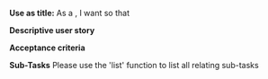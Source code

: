 **Use as title:** As a <user type>, I want <a goal> so that <benefit>

**Descriptive user story**


**Acceptance criteria**

**Sub-Tasks**
Please use the 'list' function to list all relating sub-tasks
